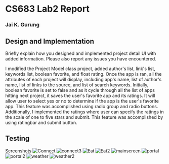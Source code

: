 # CS683 Lab2 Report 
### Jai K. Gurung

## Design and Implementation

Briefly explain how you designed and implemented project detail UI with added information. Please also report any issues you have encountered.

I modified the Project Model class project, added author's list, link's list, keywords list, boolean favorite, and float rating.
Once the app is ran, all the attributes of each project will display, including app's name, list of author's name, list of links to the source, and list of search keywords.
Initially, boolean favorite is set to false and as it cycle through all the list of apps hitting next project, it saves the user's favorite app and its ratings. 
It will allow user to select yes or no to determine if the app is the user's favorite app. This feature was accomplished using radio group and radio buttons. 
Additionally, I implemented the ratings where user can specify the ratings in the scale of one to five stars and submit. This feature was accomplished by using ratingbar and submit button. 

## Testing

Screenshots
![Connect](https://user-images.githubusercontent.com/87191787/126057741-de908158-803c-4e9f-b289-f391b1882224.PNG)
![connect3](https://user-images.githubusercontent.com/87191787/126057742-a6f964bd-287d-4e2c-9a92-c415eeb2c223.PNG)
![Eat](https://user-images.githubusercontent.com/87191787/126057743-e65ad0ae-a87e-4f40-afa5-3eec82a508a0.PNG)
![Eat2](https://user-images.githubusercontent.com/87191787/126057744-70f75db0-38f6-4e65-9005-ec5dc724b4da.PNG)
![mainscreen](https://user-images.githubusercontent.com/87191787/126057745-0b8bc6cf-3c60-45e4-8c75-5084c94a7b56.PNG)
![portal](https://user-images.githubusercontent.com/87191787/126057746-17c831af-e64b-4224-83d7-02122eeaeec7.PNG)
![portal2](https://user-images.githubusercontent.com/87191787/126057748-83ae4c5c-b968-4b2d-9896-bd74fb752652.PNG)
![weather](https://user-images.githubusercontent.com/87191787/126057749-5ab9d942-c97a-4e8b-b299-aadc755c53c5.PNG)
![weather2](https://user-images.githubusercontent.com/87191787/126057750-313a80e8-12e5-4416-a706-4d0da9ca1d8b.PNG)



